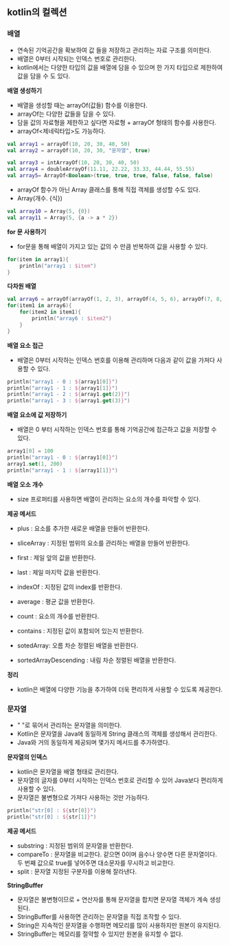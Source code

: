 ## kotlin의 컬렉션

### 배열
- 연속된 기억공간을 확보하여 값 들을 저장하고 관리하는 자료 구조를 의미한다.
- 배열은 0부터 시작되는 인덱스 번호로 관리한다.
- kotlin에서는 다양한 타입의 값을 배열에 담을 수 있으며 한 가지 타입으로 제한하여 값을 담을 수 도 있다.

**배열 생성하기**
- 배열을 생성할 때는 arrayOf(값들) 함수를 이용한다.
- arrayOf는 다양한 값들을 담을 수 있다.
- 담을 값의 자료형을 제한하고 싶다면 자료형 + arrayOf 형태의 함수를 사용한다.
- arrayOf<제네릭타입>도 가능하다.

```kotlin
val array1 = arrayOf(10, 20, 30, 40, 50)
val array2 = arrayOf(10, 20, 30, "문자열", true)

val array3 = intArrayOf(10, 20, 30, 40, 50)
val array4 = doubleArrayOf(11.11, 22.22, 33.33, 44.44, 55.55)
val array5= ArrayOf<Boolean>(true, true, true, false, false, false)
```

- arrayOf 함수가 아닌 Array 클래스를 통해 직접 객체를 생성할 수도 있다.
- Array(개수. {식})

```kotlin
val array10 = Array(5, {0})
val array11 = Array(5, {a -> a * 2})
```

**for 문 사용하기**
- for문을 통해 배열이 가지고 있는 값의 수 만큼 반복하여 값을 사용할 수 있다.
```kotlin
for(item in array1){
    println("array1 : $item")
}
```

**다차원 배열**
```kotlin
val array6 = arrayOf(arrayOf(1, 2, 3), arrayOf(4, 5, 6), arrayOf(7, 8, 9))
for(item1 in array6){
    for(item2 in item1){
        println("array6 : $item2")
    }
}
```

**배열 요소 접근**
- 배열은 0부터 시작하는 인덱스 번호를 이용해 관리하며 다음과 같이 값을 가져다 사용할 수 있다.
```kotlin
println("array1 - 0 : ${array1[0]}")
println("array1 - 1 : ${array1[1]}")
println("array1 - 2 : ${array1.get(2)}")
println("array1 - 3 : ${array1.get(3)}")
```

**배열 요소에 값 저장하기**
- 배열은 0 부터 시작하는 인덱스 번호를 통해 기억공간에 접근하고 값을 저장할 수 있다.
```kotlin
array1[0] = 100
println("array1 - 0 : ${array1[0]}")
array1.set(1, 200)
println("array1 - 1 : ${array1[1]}")
```

**배열 오소 개수**
- size 프로퍼티를 사용하면 배열이 관리하는 요소의 개수를 파악할 수 있다.

**제공 메서드**
- plus : 요소를 추가한 새로운 배열을 만들어 반환한다.
- sliceArray : 지정된 범위의 요소를 관리하는 배열을 만들어 반환한다.
- first : 제일 앞의 값을 반환한다.
- last : 제일 마지막 값을 반환한다.
- indexOf : 지정된 값의 index를 반환한다.
- average : 평균 값을 반환한다.

- count : 요소의 개수를 반환한다.
- contains : 지정된 값이 포함되어 있는지 반환한다.
- sotedArray: 오름 차순 정렬된 배열을 반환한다.
- sortedArrayDescending : 내림 차순 정렬된 배열을 반환한다.

**정리**
- kotlin은 배열에 다양한 기능을 추가하여 더욱 편리하게 사용할 수 있도록 제공한다.

### 문자열
- " "로 묶어서 관리하는 문자열을 의미한다.
- Kotlin은 문자열을 Java에 동일하게 String 클래스의 객체를 생성해서 관리한다.
- Java와 거의 동일하게 제공되며 몇가지 메서드를 추가하였다.

**문자열의 인덱스**
- kotlin은 문자열을 배열 형태로 관리한다.
- 문자열의 글자를 0부터 시작하는 인덱스 번호로 관리할 수 있어 Java보다 편리하게 사용할 수 있다.
- 문자열은 불변형으로 가져다 사용하는 것만 가능하다.
```kotlin
println("str[0] : ${str[0]}")
println("str[0] : ${str[1]}")
```

**제공 메서드**
- substring : 지정된 범위의 문자열을 반환한다.
- compareTo : 문자열을 비교한다. 같으면 0이며 음수나 양수면 다른 문자열이다. 두 번째 값으로 true를 넣어주면 대소문자를 무시하고 비교한다.
- split : 문자열 지정된 구분자를 이용해 잘라낸다.

**StringBuffer**
- 문자열은 불변형이므로 + 연산자를 통해 문자열을 합치면 문자열 객체가 계속 생성된다.
- StringBuffer를 사용하면 관리하는 문자열을 직접 조작할 수 있다.
- String은 지속적인 문자열을 수행하면 메모리를 많이 사용하지만 원본이 유지된다.
- StringBuffer는 메모리를 절약할 수 있지만 원본을 유지할 수 없다.


